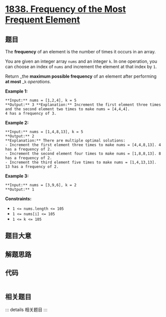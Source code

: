 # [1838. Frequency of the Most Frequent Element](https://leetcode.com/problems/frequency-of-the-most-frequent-element)

## 题目

The **frequency** of an element is the number of times it occurs in an array.

You are given an integer array `nums` and an integer `k`. In one operation,
you can choose an index of `nums` and increment the element at that index by
`1`.

Return _the **maximum possible frequency** of an element after performing **at
most** _`k` _operations_.



**Example 1:**

    
    
    **Input:** nums = [1,2,4], k = 5
    **Output:** 3 **Explanation:** Increment the first element three times and the second element two times to make nums = [4,4,4].
    4 has a frequency of 3.

**Example 2:**

    
    
    **Input:** nums = [1,4,8,13], k = 5
    **Output:** 2
    **Explanation:** There are multiple optimal solutions:
    - Increment the first element three times to make nums = [4,4,8,13]. 4 has a frequency of 2.
    - Increment the second element four times to make nums = [1,8,8,13]. 8 has a frequency of 2.
    - Increment the third element five times to make nums = [1,4,13,13]. 13 has a frequency of 2.
    

**Example 3:**

    
    
    **Input:** nums = [3,9,6], k = 2
    **Output:** 1
    



**Constraints:**

  * `1 <= nums.length <= 105`
  * `1 <= nums[i] <= 105`
  * `1 <= k <= 105`


## 题目大意

## 解题思路

## 代码

```javascript

```

## 相关题目

::: details 相关题目
:::
